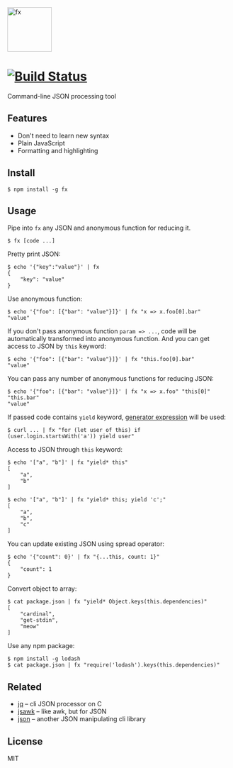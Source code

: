 <img src="https://user-images.githubusercontent.com/141232/35405308-4b41f446-0238-11e8-86c1-21f407cc8460.png" height="100" alt="fx">

# [![Build Status](https://travis-ci.org/antonmedv/fx.svg?branch=master)](https://travis-ci.org/antonmedv/fx)

Command-line JSON processing tool

## Features

* Don't need to learn new syntax
* Plain JavaScript
* Formatting and highlighting

## Install

```
$ npm install -g fx
```

## Usage

Pipe into `fx` any JSON and anonymous function for reducing it.

```
$ fx [code ...]
```

Pretty print JSON:
```
$ echo '{"key":"value"}' | fx
{
    "key": "value"
}
```

Use anonymous function:
```
$ echo '{"foo": [{"bar": "value"}]}' | fx "x => x.foo[0].bar"
"value"
```

If you don't pass anonymous function `param => ...`, code will be automatically transformed into anonymous function.
And you can get access to JSON by `this` keyword:
```
$ echo '{"foo": [{"bar": "value"}]}' | fx "this.foo[0].bar"
"value"
```

You can pass any number of anonymous functions for reducing JSON:
```
$ echo '{"foo": [{"bar": "value"}]}' | fx "x => x.foo" "this[0]" "this.bar"
"value"
```

If passed code contains `yield` keyword, [generator expression](https://github.com/sebmarkbage/ecmascript-generator-expression)
will be used:
```
$ curl ... | fx "for (let user of this) if (user.login.startsWith('a')) yield user"
```

Access to JSON through `this` keyword:
```
$ echo '["a", "b"]' | fx "yield* this"
[
    "a",
    "b"
]
```

```
$ echo '["a", "b"]' | fx "yield* this; yield 'c';"
[
    "a",
    "b",
    "c"
]
```

You can update existing JSON using spread operator:

```
$ echo '{"count": 0}' | fx "{...this, count: 1}"
{
    "count": 1
}
```

Convert object to array:
```
$ cat package.json | fx "yield* Object.keys(this.dependencies)"
[
    "cardinal",
    "get-stdin",
    "meow"
]
```

Use any npm package:
```
$ npm install -g lodash
$ cat package.json | fx "require('lodash').keys(this.dependencies)"
```


## Related

* [jq](https://github.com/stedolan/jq) – cli JSON processor on C
* [jsawk](https://github.com/micha/jsawk) – like awk, but for JSON
* [json](https://github.com/trentm/json) – another JSON manipulating cli library

## License

MIT
